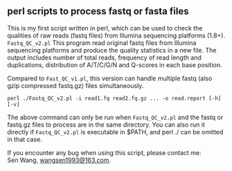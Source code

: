 ## perl scripts to process fastq or fasta files

This is my first script written in perl, which can be used to check the qualities of raw reads (fastq files) from Illumina sequencing platforms (1.8+).
`Fastq_QC_v2.pl`
This program read original fastq files from Illumina sequencing platforms and produce the quality statistics in a new file. The output includes number of total reads, frequency of read length and duplications, distribution of A/T/C/G/N and Q-scores in each base position.

Compared to `Fast_QC_v1.pl`, this version can handle multiple fastq (also gzip compressed fastq.gz) files simultaneously.

`perl ./Fastq_QC_v2.pl -i read1.fq read2.fq.gz ... -o read.report [-h] [-v]`

The above command can only be run when `Fastq_QC_v2.pl` and the fastq or fastq.gz files to process are in the same directory. You can also run it directly if `Fastq_QC_v2.pl` is executable in $PATH, and perl ./ can be omitted in that case.

If you encounter any bug when using this script, please contact me:  
Sen Wang, wangsen1993@163.com.
